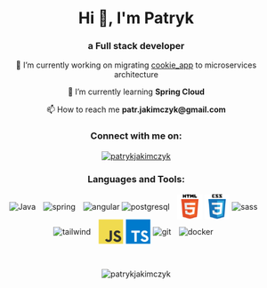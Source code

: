 
<h1 align="center">Hi 👋, I'm Patryk</h1>
<h3 align="center">a Full stack developer</h3>

<p align="center">
    🔭 I’m currently working on migrating <a href="https://github.com/patrykjakimczyk/cookie_app">cookie_app</a> to microservices architecture
</p>

<p align="center">
    🌱 I’m currently learning <b>Spring Cloud</b>
</p>

<p align="center">
    📫 How to reach me <b>patr.jakimczyk@gmail.com</b>
</p>

<h3 align="center">Connect with me on:</h3>

<div align="center">
    <p align="center">
    <a href="https://linkedin.com/in/patryk-jakimczyk/" target="blank"><img align="center" src="https://raw.githubusercontent.com/rahuldkjain/github-profile-readme-generator/master/src/images/icons/Social/linked-in-alt.svg" alt="patrykjakimczyk" height="35" width="35" /></a>
    </p>
</div>

<div align="center">
    <p align="center">
        <h3 align="center">Languages and Tools:</h3>
        <img align="center" alt="Java" width="45" style="padding-right:10px;" src="https://cdn.jsdelivr.net/gh/devicons/devicon/icons/java/java-original.svg"/>
        <img align="center" alt="spring" width="45" style="padding-right:10px;" src="https://cdn.jsdelivr.net/gh/devicons/devicon/icons/spring/spring-original.svg"/>
        <img align="center" src="https://angular.io/assets/images/logos/angular/angular.svg" alt="angular" width="45"/> 
        <img align="center" alt="postgresql" width="45" style="padding-right:10px;" src="https://cdn.jsdelivr.net/gh/devicons/devicon/icons/postgresql/postgresql-original-wordmark.svg"/>
        <img align="center" src="https://raw.githubusercontent.com/devicons/devicon/master/icons/html5/html5-original-wordmark.svg" alt="html5" width="45"/>
        <img align="center" src="https://raw.githubusercontent.com/devicons/devicon/master/icons/css3/css3-original-wordmark.svg" alt="css3" width="45"/>
        <img align="center" alt="sass" width="45" style="padding-right:10px;" src="https://cdn.jsdelivr.net/gh/devicons/devicon@latest/icons/sass/sass-original.svg" />
        <img align="center" alt="tailwind" width="45" style="padding-right:10px;" src="https://cdn.jsdelivr.net/gh/devicons/devicon@latest/icons/tailwindcss/tailwindcss-original.svg" />
        <img align="center" src="https://raw.githubusercontent.com/devicons/devicon/master/icons/javascript/javascript-original.svg" alt="javascript" width="45"/>
        <img align="center" src="https://raw.githubusercontent.com/devicons/devicon/master/icons/typescript/typescript-original.svg" alt="typescript" width="45"/> 
        <img align="center" alt="git" width="45" style="padding-right:10px;" src="https://cdn.jsdelivr.net/gh/devicons/devicon/icons/git/git-original.svg"/>
        <img align="center" alt="docker" width="45" style="padding-right:10px;" src="https://cdn.jsdelivr.net/gh/devicons/devicon@latest/icons/docker/docker-original.svg" />
    </p>
</div>

<br>

<p align="center">
<img align="" src="https://github-readme-stats.vercel.app/api/top-langs?username=patrykjakimczyk&show_icons=true&locale=en&layout=compact" alt="patrykjakimczyk" />
</p>
